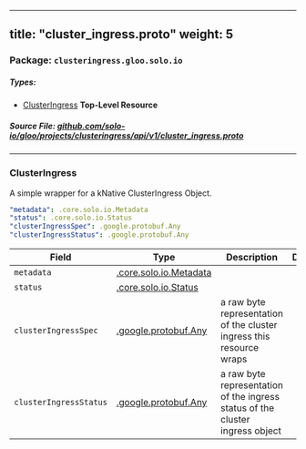 
---
title: "cluster_ingress.proto"
weight: 5
---

<!-- Code generated by solo-kit. DO NOT EDIT. -->


### Package: `clusteringress.gloo.solo.io` 
##### Types:


- [ClusterIngress](#ClusterIngress) **Top-Level Resource**
  



##### Source File: [github.com/solo-io/gloo/projects/clusteringress/api/v1/cluster_ingress.proto](https://github.com/solo-io/gloo/blob/master/projects/clusteringress/api/v1/cluster_ingress.proto)





---
### <a name="ClusterIngress">ClusterIngress</a>

 
A simple wrapper for a kNative ClusterIngress Object.

```yaml
"metadata": .core.solo.io.Metadata
"status": .core.solo.io.Status
"clusterIngressSpec": .google.protobuf.Any
"clusterIngressStatus": .google.protobuf.Any

```

| Field | Type | Description | Default |
| ----- | ---- | ----------- |----------- | 
| `metadata` | [.core.solo.io.Metadata](../../../../../../solo-kit/api/v1/metadata.proto.sk#Metadata) |  |  |
| `status` | [.core.solo.io.Status](../../../../../../solo-kit/api/v1/status.proto.sk#Status) |  |  |
| `clusterIngressSpec` | [.google.protobuf.Any](https://developers.google.com/protocol-buffers/docs/reference/csharp/class/google/protobuf/well-known-types/any) | a raw byte representation of the cluster ingress this resource wraps |  |
| `clusterIngressStatus` | [.google.protobuf.Any](https://developers.google.com/protocol-buffers/docs/reference/csharp/class/google/protobuf/well-known-types/any) | a raw byte representation of the ingress status of the cluster ingress object |  |





<!-- Start of HubSpot Embed Code -->
<script type="text/javascript" id="hs-script-loader" async defer src="//js.hs-scripts.com/5130874.js"></script>
<!-- End of HubSpot Embed Code -->
